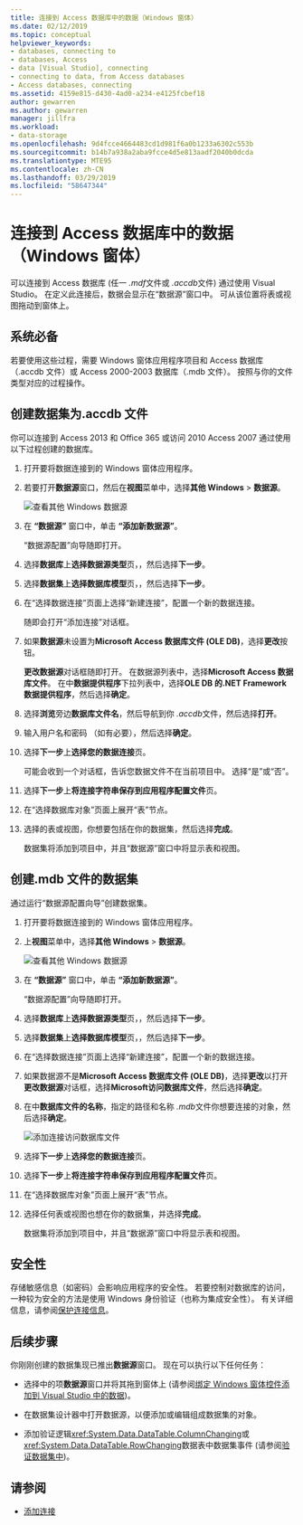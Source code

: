 ```yaml
---
title: 连接到 Access 数据库中的数据（Windows 窗体）
ms.date: 02/12/2019
ms.topic: conceptual
helpviewer_keywords:
- databases, connecting to
- databases, Access
- data [Visual Studio], connecting
- connecting to data, from Access databases
- Access databases, connecting
ms.assetid: 4159e815-d430-4ad0-a234-e4125fcbef18
author: gewarren
ms.author: gewarren
manager: jillfra
ms.workload:
- data-storage
ms.openlocfilehash: 9d4fcce4664483cd1d981f6a0b1233a6302c553b
ms.sourcegitcommit: b14b7a938a2aba9fcce4d5e813aadf2040b0dcda
ms.translationtype: MTE95
ms.contentlocale: zh-CN
ms.lasthandoff: 03/29/2019
ms.locfileid: "58647344"
---
```

# <a name="connect-to-data-in-an-access-database-windows-forms"></a>连接到 Access 数据库中的数据（Windows 窗体）

可以连接到 Access 数据库 (任一 *.mdf*文件或 *.accdb*文件) 通过使用 Visual Studio。 在定义此连接后，数据会显示在“数据源”窗口中。 可从该位置将表或视图拖动到窗体上。

## <a name="prerequisites"></a>系统必备

若要使用这些过程，需要 Windows 窗体应用程序项目和 Access 数据库（.accdb 文件）或 Access 2000-2003 数据库（.mdb 文件）。 按照与你的文件类型对应的过程操作。

## <a name="create-a-dataset-for-an-accdb-file"></a>创建数据集为.accdb 文件

你可以连接到 Access 2013 和 Office 365 或访问 2010 Access 2007 通过使用以下过程创建的数据库。

1. 打开要将数据连接到的 Windows 窗体应用程序。

2. 若要打开**数据源**窗口，然后在**视图**菜单中，选择**其他 Windows** > **数据源**。

   ![查看其他 Windows 数据源](../data-tools/media/viewdatasources.png)

3. 在 **“数据源”** 窗口中，单击 **“添加新数据源”**。

   “数据源配置”向导随即打开。

4. 选择**数据库**上**选择数据源类型**页，，然后选择**下一步**。

5. 选择**数据集**上**选择数据库模型**页，，然后选择**下一步**。

6. 在“选择数据连接”页面上选择“新建连接”，配置一个新的数据连接。

   随即会打开“添加连接”对话框。

7. 如果**数据源**未设置为**Microsoft Access 数据库文件 (OLE DB)**，选择**更改**按钮。

   **更改数据源**对话框随即打开。 在数据源列表中，选择**Microsoft Access 数据库文件**。 在中**数据提供程序**下拉列表中，选择**OLE DB 的.NET Framework 数据提供程序**，然后选择**确定**。

8. 选择**浏览**旁边**数据库文件名**，然后导航到你 *.accdb*文件，然后选择**打开**。

9. 输入用户名和密码 （如有必要），然后选择**确定**。

10. 选择**下一步**上**选择您的数据连接**页。

     可能会收到一个对话框，告诉您数据文件不在当前项目中。 选择“是”或“否”。

11. 选择**下一步**上**将连接字符串保存到应用程序配置文件**页。

12. 在“选择数据库对象”页面上展开“表”节点。

13. 选择的表或视图，你想要包括在你的数据集，然后选择**完成**。

     数据集将添加到项目中，并且“数据源”窗口中将显示表和视图。

## <a name="create-a-dataset-for-an-mdb-file"></a>创建.mdb 文件的数据集

通过运行“数据源配置向导”创建数据集。

1. 打开要将数据连接到的 Windows 窗体应用程序。

2. 上**视图**菜单中，选择**其他 Windows** > **数据源**。

   ![查看其他 Windows 数据源](../data-tools/media/viewdatasources.png)

3. 在 **“数据源”** 窗口中，单击 **“添加新数据源”**。

    “数据源配置”向导随即打开。

4. 选择**数据库**上**选择数据源类型**页，，然后选择**下一步**。

5. 选择**数据集**上**选择数据库模型**页，，然后选择**下一步**。

6. 在“选择数据连接”页面上选择“新建连接”，配置一个新的数据连接。

7. 如果数据源不是**Microsoft Access 数据库文件 (OLE DB)**，选择**更改**以打开**更改数据源**对话框，选择**Microsoft访问数据库文件**，然后选择**确定**。

8. 在中**数据库文件的名称**，指定的路径和名称 *.mdb*文件你想要连接的对象，然后选择**确定**。

   ![添加连接访问数据库文件](../data-tools/media/add-connection-access-db.png)

9. 选择**下一步**上**选择您的数据连接**页。

10. 选择**下一步**上**将连接字符串保存到应用程序配置文件**页。

11. 在“选择数据库对象”页面上展开“表”节点。

12. 选择任何表或视图也想在你的数据集，并选择**完成**。

    数据集将添加到项目中，并且“数据源”窗口中将显示表和视图。

## <a name="security"></a>安全性

存储敏感信息（如密码）会影响应用程序的安全性。 若要控制对数据库的访问，一种较为安全的方法是使用 Windows 身份验证（也称为集成安全性）。 有关详细信息，请参阅[保护连接信息](/dotnet/framework/data/adonet/protecting-connection-information)。

## <a name="next-steps"></a>后续步骤

你刚刚创建的数据集现已推出**数据源**窗口。 现在可以执行以下任何任务：

- 选择中的项**数据源**窗口并将其拖到窗体上 (请参阅[绑定 Windows 窗体控件添加到 Visual Studio 中的数据](../data-tools/bind-windows-forms-controls-to-data-in-visual-studio.md))。

- 在数据集设计器中打开数据源，以便添加或编辑组成数据集的对象。

- 添加验证逻辑<xref:System.Data.DataTable.ColumnChanging>或<xref:System.Data.DataTable.RowChanging>数据表中数据集事件 (请参阅[验证数据集中](../data-tools/validate-data-in-datasets.md))。

## <a name="see-also"></a>请参阅

- [添加连接](../data-tools/add-new-connections.md)